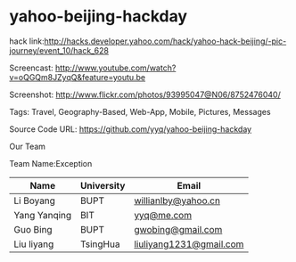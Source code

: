 yahoo-beijing-hackday
=====================
hack link:<http://hacks.developer.yahoo.com/hack/yahoo-hack-beijing/-pic-journey/event_10/hack_628>

Screencast: <http://www.youtube.com/watch?v=oQGQm8JZyqQ&feature=youtu.be>

Screenshot: <http://www.flickr.com/photos/93995047@N06/8752476040/>

Tags: Travel, Geography-Based, Web-App, Mobile, Pictures, Messages

Source Code URL: <https://github.com/yyq/yahoo-beijing-hackday>


Our Team

Team Name:Exception

| Name | University | Email |
|------|------------|-------|
| Li Boyang | BUPT | willianlby@yahoo.cn |
| Yang Yanqing | BIT | yyq@me.com |
| Guo Bing | BUPT | gwobing@gmail.com |
| Liu liyang | TsingHua | liuliyang1231@gmail.com |
